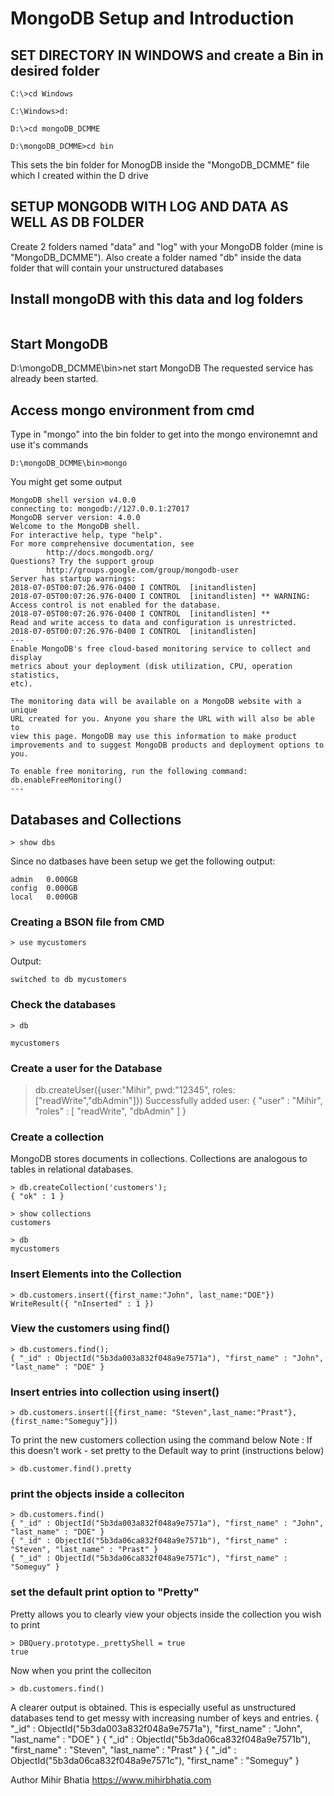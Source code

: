 # MongoDB Setup and Introduction 

## SET DIRECTORY IN WINDOWS and create a Bin in desired folder 
```
C:\>cd Windows

C:\Windows>d:

D:\>cd mongoDB_DCMME

D:\mongoDB_DCMME>cd bin
```
This sets the bin folder for MonogDB inside the "MongoDB_DCMME" file which I created within the D drive 

## SETUP MONGODB WITH LOG AND DATA AS WELL AS DB FOLDER
Create 2 folders named "data" and "log" with your MongoDB folder (mine is "MongoDB_DCMME"). Also create a folder named "db" inside the data folder that will contain your unstructured databases 

## Install mongoDB with this data and log folders
```D:\mongoDB_DCMME\bin>mongod --directoryperdb --dbpath D:\mongoDB_DCMME\data\db --logpath D:\mongoDB_DCMME\log\mongo.log --logappend  --install
```

## Start MongoDB
D:\mongoDB_DCMME\bin>net start MongoDB
The requested service has already been started.

## Access mongo environment from cmd 
Type in "mongo" into the bin folder to get into the mongo environemnt and use it's commands 
```
D:\mongoDB_DCMME\bin>mongo
```

You might get some output 
```
MongoDB shell version v4.0.0
connecting to: mongodb://127.0.0.1:27017
MongoDB server version: 4.0.0
Welcome to the MongoDB shell.
For interactive help, type "help".
For more comprehensive documentation, see
        http://docs.mongodb.org/
Questions? Try the support group
        http://groups.google.com/group/mongodb-user
Server has startup warnings:
2018-07-05T00:07:26.976-0400 I CONTROL  [initandlisten]
2018-07-05T00:07:26.976-0400 I CONTROL  [initandlisten] ** WARNING: Access control is not enabled for the database.
2018-07-05T00:07:26.976-0400 I CONTROL  [initandlisten] **          Read and write access to data and configuration is unrestricted.
2018-07-05T00:07:26.976-0400 I CONTROL  [initandlisten]
---
Enable MongoDB's free cloud-based monitoring service to collect and display
metrics about your deployment (disk utilization, CPU, operation statistics,
etc).

The monitoring data will be available on a MongoDB website with a unique
URL created for you. Anyone you share the URL with will also be able to
view this page. MongoDB may use this information to make product
improvements and to suggest MongoDB products and deployment options to you.

To enable free monitoring, run the following command:
db.enableFreeMonitoring()
---
```

## Databases and Collections 
```
> show dbs
```
Since no datbases have been setup we get the following output:
```
admin   0.000GB
config  0.000GB
local   0.000GB
```

### Creating a BSON file from CMD
```
> use mycustomers
```
Output:
```
switched to db mycustomers
```

### Check the databases 
```
> db
```
```
mycustomers
```

### Create a user for the Database 

> db.createUser({user:"Mihir", pwd:"12345", roles:["readWrite","dbAdmin"]})
Successfully added user: { "user" : "Mihir", "roles" : [ "readWrite", "dbAdmin" ] }

### Create a collection 
MongoDB stores documents in collections. Collections are analogous to tables in relational databases.

```
> db.createCollection('customers');
{ "ok" : 1 }

> show collections
customers

> db
mycustomers
```

### Insert Elements into the Collection 
```
> db.customers.insert({first_name:"John", last_name:"DOE"})
WriteResult({ "nInserted" : 1 })
```

### View the customers using find()
```
> db.customers.find();
{ "_id" : ObjectId("5b3da003a832f048a9e7571a"), "first_name" : "John", "last_name" : "DOE" }
```

### Insert entries into collection using insert()
```
> db.customers.insert([{first_name: "Steven",last_name:"Prast"},{first_name:"Someguy"}])
```

To print the new customers collection using the command below 
Note : If this doesn't work - set pretty to the Default way to print (instructions below)
```
> db.customer.find().pretty
```


### print the objects inside a colleciton 
```
> db.customers.find()
{ "_id" : ObjectId("5b3da003a832f048a9e7571a"), "first_name" : "John", "last_name" : "DOE" }
{ "_id" : ObjectId("5b3da06ca832f048a9e7571b"), "first_name" : "Steven", "last_name" : "Prast" }
{ "_id" : ObjectId("5b3da06ca832f048a9e7571c"), "first_name" : "Someguy" }
```


### set the default print option to "Pretty"
Pretty allows you to clearly view your objects inside the collection you wish to print 
```
> DBQuery.prototype._prettyShell = true
true
```
Now when you print the colleciton 
```
> db.customers.find()
```

A clearer output is obtained. This is especially useful as unstructured databases tend to get messy with increasing number of keys and entries. 
{
        "_id" : ObjectId("5b3da003a832f048a9e7571a"),
        "first_name" : "John",
        "last_name" : "DOE"
}
{
        "_id" : ObjectId("5b3da06ca832f048a9e7571b"),
        "first_name" : "Steven",
        "last_name" : "Prast"
}
{ "_id" : ObjectId("5b3da06ca832f048a9e7571c"), "first_name" : "Someguy" }


Author 
Mihir Bhatia
https://www.mihirbhatia.com

